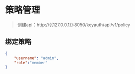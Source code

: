 # 策略管理

> 创建api：http://{{127.0.0.1}}:8050/keyauth/api/v1/policy

## 绑定策略
```json
{
    "username": "admin",
    "role":"member"
}
```